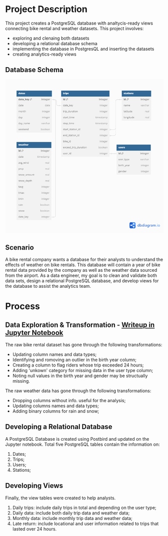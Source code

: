 # Project Description
This project creates a PostgreSQL database with analtycis-ready views connecting bike rental and weather datasets. This project involves:
- exploring and clenaing both datasets
- developing a relational database schema
- implementing the database in PostgresQL and inserting the datasets
- creating analytics-ready views 

## Database Schema
![alt txt](data_schema.png)

## Scenario
A bike rental company wants a database for their analysts to understand the effects of weather on bike rentals. This database will contain a year of bike rental data provided by the company as well as the weather data sourced from the airport. As a data engineer, my goal is to clean and validate both data sets, design a relational PostgreSQL database, and develop views for the database to assist the analytics team. 

# Process

## Data Exploration & Transformation - [Writeup in Jupyter Notebook](https://github.com/SereniT33/Codecademy_DE_Portfolio/blob/main/bike-rental-data-management/bike-rental.ipynb)

The raw bike rental dataset has gone through the following transformations:
- Updating column names and data types;
- Identifying and romoving an outlier in the birth year column;
- Creating a column to flag riders whose trip exceeded 24 hours;
- Adding 'unkown' category for missing data in the user type column;
- Noting null values in the birth year and gender may be structually missing.

The raw weather data has gone through the following transformations: 
- Dropping columns without info. useful for the analysis;
- Updating columns names and data types;
- Adding binary columns for rain and snow;

## Developing a Relational Database 
A PostgreSQL Database is created using Postbird and updated on the Jupyter notebook. Total five PostgreSQL tables contain the information on:
1. Dates;
2. Trips;
3. Users;
4. Stations;

## Developing Views
Finally, the view tables were created to help analysts. 
1. Daily trips: include daily trips in total and depending on the user type;
2. Daily data: include both daily trip data and weather data;
3. Monthly data: include monthly trip data and weather data;
4. Late return: include locational and user information related to trips that lasted over 24 hours.